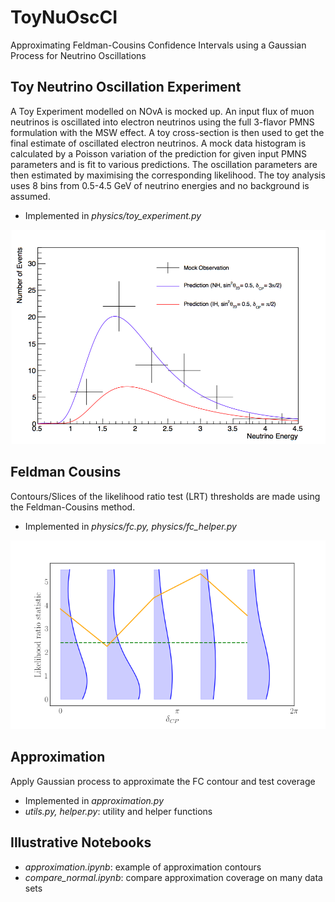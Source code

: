 # ToyNuOscCI

Approximating Feldman-Cousins Confidence Intervals using a Gaussian Process for Neutrino Oscillations

## Toy Neutrino Oscillation Experiment

A Toy Experiment modelled on NOvA is mocked up. An input flux of muon neutrinos is oscillated into electron neutrinos using the full 3-flavor PMNS formulation with the MSW effect. A toy cross-section is then used to get the final estimate of oscillated electron neutrinos. A mock data histogram is calculated by a Poisson variation of the prediction for given input PMNS parameters and is fit to various predictions. The oscillation parameters are then estimated by maximising the corresponding likelihood. The toy analysis uses 8 bins from 0.5-4.5 GeV of neutrino energies and no background is assumed. 
* Implemented in _physics/toy_experiment.py_

![Toy Experiment](https://raw.githubusercontent.com/nitish-nayak/ToyNuOscCI/master/pred_vs_data.png)

## Feldman Cousins

Contours/Slices of the likelihood ratio test (LRT) thresholds are made using the Feldman-Cousins method. 
* Implemented in _physics/fc.py, physics/fc_helper.py_

![Threshold Slice](https://raw.githubusercontent.com/nitish-nayak/ToyNuOscCI/master/threshold.png)

## Approximation

Apply Gaussian process to approximate the FC contour and test coverage
* Implemented in _approximation.py_
* _utils.py, helper.py_: utility and helper functions

## Illustrative Notebooks

* _approximation.ipynb_: example of approximation contours
* _compare_normal.ipynb_: compare approximation coverage on many data sets
